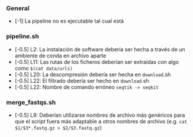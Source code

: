 ### General

- [-1] La pipeline no es ejecutable tal cual está

### pipeline.sh

- [-0.5] L2: La instalación de software debería ser hecha a través de un ambiente de conda
  en archivo aparte
- [-0.5] L11: Las rutas de los ficheros deberían ser extraídas con algo como
  `$(cat data/urls)`
- [-0.5] L20: La descompresión debería ser hecha en `download`.sh
- [-0.5] L22: El filtrado debería ser hecho en `download`.sh
- [-0.5] L22: Nombre de comando erróneo `seqtik -> seqkit`

### merge_fastqs.sh

- [-0.5] L9: Deberían utilizarse nombres de archivo más genéricos para que el
  script fuera más adaptable a otros nombres de archivo (e.g. `cat $1/$3*.fastq.gz > $2/$3.fastq.gz`)
